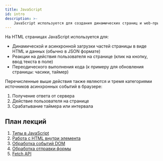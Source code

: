 ```yaml
---
title: JavaScript
id: intro
description: >-
    JavaScript используется для создания динамических страниц и web-приложений. 
---
```


На HTML страницах JavaScript используется для: 
* Динамической и асинхронной загрузки частей страницы в виде HTML и данных (обычно в JSON формате)
* Реакции на действия пользователя на странице (клик на кнопку, ввод текста в поле)
* Переодического выполнения кода (к примеру для обновления страницы: часики, таймер)

Перечисленные выше действия также являются и тремя категориями источников асинхронных событий в браузере:
1. Получение ответа от сервера
2. Действие пользователя на странице
3. Срабатывание таймера или интервала

## План лекций
1. [Типы в JavaScript](types.md)
2. [Работа с HTML внутри элемента](inner-html.md)
3. [Обработка событий DOM](dom-event-handling.md)
4. [Обработка отправки формы](submitting-html-form.md)
5. [Fetch API](fetch-api.md)

